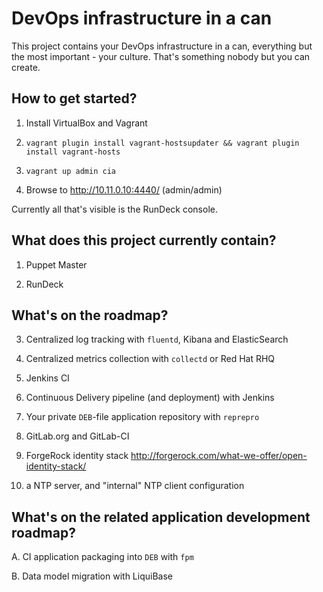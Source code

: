 # DevOps infrastructure in a can

This project contains your DevOps infrastructure in a can, everything but
the most important - your culture. That's something nobody but you can create.

## How to get started?

1. Install VirtualBox and Vagrant

2. ``vagrant plugin install vagrant-hostsupdater && vagrant plugin install vagrant-hosts``

3. ``vagrant up admin cia``

4. Browse to http://10.11.0.10:4440/ (admin/admin)

Currently all that's visible is the RunDeck console.

## What does this project currently contain?

1. Puppet Master

2. RunDeck

## What's on the roadmap?

3. Centralized log tracking with ``fluentd``, Kibana and ElasticSearch

4. Centralized metrics collection with ``collectd`` or Red Hat RHQ

5. Jenkins CI

6. Continuous Delivery pipeline (and deployment) with Jenkins

7. Your private ``DEB``-file application repository with ``reprepro``

8. GitLab.org and GitLab-CI

9. ForgeRock identity stack http://forgerock.com/what-we-offer/open-identity-stack/

10. a NTP server, and "internal" NTP client configuration

## What's on the related application development roadmap?

A. CI application packaging into ``DEB`` with ``fpm``

B. Data model migration with LiquiBase


